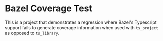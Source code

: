 # Bazel Coverage Test

This is a project that demonstrates a regression where Bazel's Typescript support
fails to generate coverage information when used with `ts_project` as opposed to
`ts_library`.

